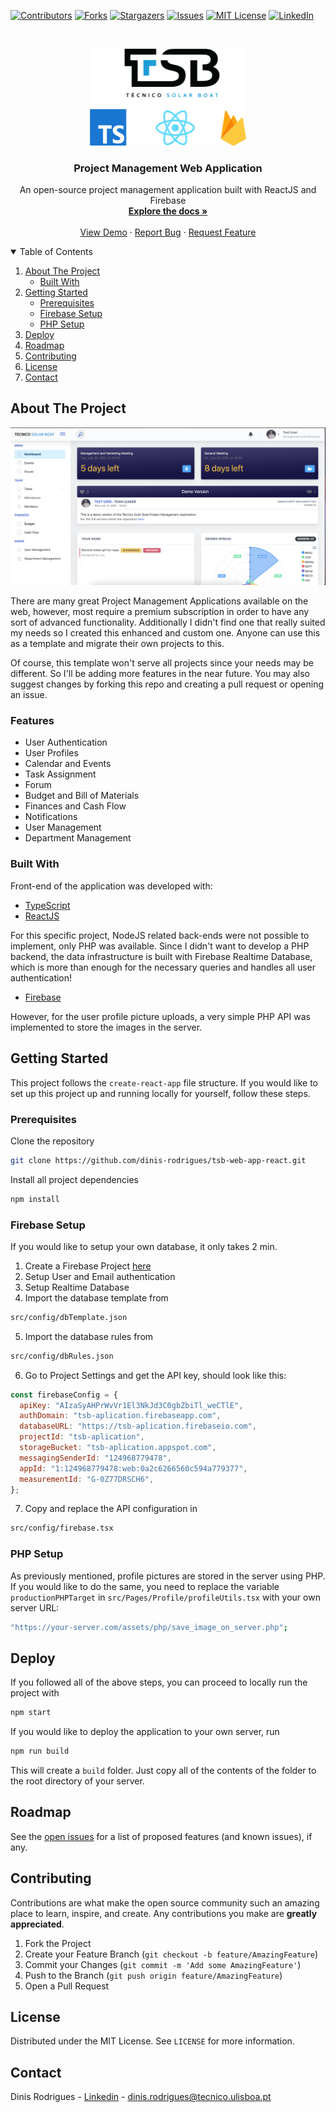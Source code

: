 <!-- PROJECT SHIELDS -->
<!--
*** I'm using markdown "reference style" links for readability.
*** Reference links are enclosed in brackets [ ] instead of parentheses ( ).
*** See the bottom of this document for the declaration of the reference variables
*** for contributors-url, forks-url, etc. This is an optional, concise syntax you may use.
*** https://www.markdownguide.org/basic-syntax/#reference-style-links
-->

[![Contributors][contributors-shield]][contributors-url]
[![Forks][forks-shield]][forks-url]
[![Stargazers][stars-shield]][stars-url]
[![Issues][issues-shield]][issues-url]
[![MIT License][license-shield]][license-url]
[![LinkedIn][linkedin-shield]][linkedin-url]

<!-- PROJECT LOGO -->
<br />
<p align="center">
  <a href="https://github.com/dinis-rodrigues/tsb-web-app-react">
    <img src="public/assets/images/readMeImages/readMeFront.png" alt="Logo" width="250">
  </a>

  <h3 align="center">Project Management Web Application</h3>

  <p align="center">
    An open-source project management application built with ReactJS and Firebase
    <br />
    <a href="https://github.com/dinis-rodrigues/tsb-web-app-react" target="_blank"><strong>Explore the docs »</strong></a>
    <br />
    <br />
    <a href="https://web.ist.utl.pt/~ist179089/projects/tsbAppDemo/" target="_blank">View Demo</a>
    ·
    <a href="https://github.com/dinis-rodrigues/tsb-web-app-react/issues" target="_blank">Report Bug</a>
    ·
    <a href="https://github.com/dinis-rodrigues/tsb-web-app-react/issues" target="_blank">Request Feature</a>
  </p>
</p>

<!-- TABLE OF CONTENTS -->
<details open="open">
  <summary>Table of Contents</summary>
  <ol>
    <li>
      <a href="#about-the-project">About The Project</a>
      <ul>
        <li><a href="#built-with">Built With</a></li>
      </ul>
    </li>
    <li>
      <a href="#getting-started">Getting Started</a>
      <ul>
        <li><a href="#prerequisites">Prerequisites</a></li>
        <li><a href="#firebase-setup">Firebase Setup</a></li>
        <li><a href="#php-setup">PHP Setup</a></li>
      </ul>
    </li>
    <li><a href="#deploy">Deploy</a></li>
    <li><a href="#roadmap">Roadmap</a></li>
    <li><a href="#contributing">Contributing</a></li>
    <li><a href="#license">License</a></li>
    <li><a href="#contact">Contact</a></li>
  </ol>
</details>

<!-- ABOUT THE PROJECT -->

## About The Project

[![Product Name Screen Shot][product-screenshot]](https://example.com)

There are many great Project Management Applications available on the web,
however, most require a premium subscription in order to have any sort of
advanced functionality. Additionally I didn't find one that really suited my
needs so I created this enhanced and custom one. Anyone can use this as a
template and migrate their own projects to this.

Of course, this template won't serve all projects since your needs may be
different. So I'll be adding more features in the near future. You may also
suggest changes by forking this repo and creating a pull request or opening an issue.

### Features

- User Authentication
- User Profiles
- Calendar and Events
- Task Assignment
- Forum
- Budget and Bill of Materials
- Finances and Cash Flow
- Notifications
- User Management
- Department Management

### Built With

Front-end of the application was developed with:

- [TypeScript](https://www.typescriptlang.org)
- [ReactJS](https://reactjs.org)

For this specific project, NodeJS related back-ends were not possible to
implement, only PHP was available. Since I didn't want to develop a PHP
backend, the data infrastructure is built with Firebase Realtime Database,
which is more than enough for the necessary queries and handles all user authentication!

- [Firebase](https://firebase.google.com)

However, for the user profile picture uploads, a very simple PHP API was
implemented to store the images in the server.

<!-- GETTING STARTED -->

## Getting Started

This project follows the `create-react-app` file structure. If you would like to set up this project up and running locally for yourself, follow these steps.

### Prerequisites

Clone the repository

```sh
git clone https://github.com/dinis-rodrigues/tsb-web-app-react.git
```

Install all project dependencies

```sh
npm install
```

### Firebase Setup

If you would like to setup your own database, it only takes 2 min.

1. Create a Firebase Project [here](https://firebase.google.com)
2. Setup User and Email authentication
3. Setup Realtime Database
4. Import the database template from

```sh
src/config/dbTemplate.json
```

5. Import the database rules from

```sh
src/config/dbRules.json
```

6. Go to Project Settings and get the API key, should look like this:

```js
const firebaseConfig = {
  apiKey: "AIzaSyAHPrWvVr1El3NkJd3C0gbZbiTl_weCTlE",
  authDomain: "tsb-aplication.firebaseapp.com",
  databaseURL: "https://tsb-aplication.firebaseio.com",
  projectId: "tsb-aplication",
  storageBucket: "tsb-aplication.appspot.com",
  messagingSenderId: "124968779478",
  appId: "1:124968779478:web:0a2c6266560c594a779377",
  measurementId: "G-0Z77DRSCH6",
};
```

7. Copy and replace the API configuration in

```sh
src/config/firebase.tsx
```

### PHP Setup

As previously mentioned, profile pictures are stored in the server using PHP.
If you would like to do the same, you need to replace the variable
`productionPHPTarget` in `src/Pages/Profile/profileUtils.tsx` with your own server URL:

```sh
"https://your-server.com/assets/php/save_image_on_server.php";
```

## Deploy

If you followed all of the above steps, you can proceed to locally run the
project with

```sh
npm start
```

If you would like to deploy the application to your own server, run

```sh
npm run build
```

This will create a `build` folder. Just copy all of the contents of the folder
to the root directory of your server.

<!-- ROADMAP -->

## Roadmap

See the [open
issues](https://github.com/dinis-rodrigues/tsb-web-app-react/issues) for a list
of proposed features (and known issues), if any.

<!-- CONTRIBUTING -->

## Contributing

Contributions are what make the open source community such an amazing place to learn, inspire, and create. Any contributions you make are **greatly appreciated**.

1. Fork the Project
2. Create your Feature Branch (`git checkout -b feature/AmazingFeature`)
3. Commit your Changes (`git commit -m 'Add some AmazingFeature'`)
4. Push to the Branch (`git push origin feature/AmazingFeature`)
5. Open a Pull Request

<!-- LICENSE -->

## License

Distributed under the MIT License. See `LICENSE` for more information.

<!-- CONTACT -->

## Contact

Dinis Rodrigues - [Linkedin](https://www.linkedin.com/in/dinis-rodrigues/) - dinis.rodrigues@tecnico.ulisboa.pt

<!-- MARKDOWN LINKS & IMAGES -->
<!-- https://www.markdownguide.org/basic-syntax/#reference-style-links -->

[contributors-shield]: https://img.shields.io/github/contributors/dinis-rodrigues/tsb-web-app-react.svg?style=for-the-badge
[contributors-url]: https://github.com/dinis-rodrigues/tsb-web-app-react/graphs/contributors
[forks-shield]: https://img.shields.io/github/forks/dinis-rodrigues/tsb-web-app-react.svg?style=for-the-badge
[forks-url]: https://github.com/dinis-rodrigues/tsb-web-app-react/network/members
[stars-shield]: https://img.shields.io/github/stars/dinis-rodrigues/tsb-web-app-react.svg?style=for-the-badge
[stars-url]: https://github.com/dinis-rodrigues/tsb-web-app-react/stargazers
[issues-shield]: https://img.shields.io/github/issues/dinis-rodrigues/tsb-web-app-react.svg?style=for-the-badge
[issues-url]: https://github.com/dinis-rodrigues/tsb-web-app-react/issues
[license-shield]: https://img.shields.io/github/license/dinis-rodrigues/tsb-web-app-react?style=for-the-badge
[license-url]: https://github.com/dinis-rodrigues/tsb-web-app-react/blob/master/LICENSE.txt
[linkedin-shield]: https://img.shields.io/badge/-LinkedIn-black.svg?style=for-the-badge&logo=linkedin&colorB=555
[linkedin-url]: https://linkedin.com/in/dinis-rodrigues
[product-screenshot]: public/assets/images/readMeImages/appScreen.png

